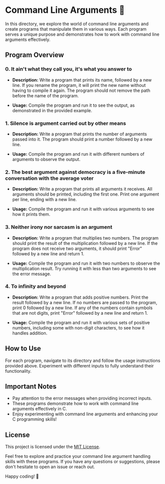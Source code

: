 # Command Line Arguments 🚀

In this directory, we explore the world of command line arguments and create programs that manipulate them in various ways. Each program serves a unique purpose and demonstrates how to work with command line arguments effectively.

## Program Overview

### 0. It ain't what they call you, it's what you answer to

- **Description:** Write a program that prints its name, followed by a new line. If you rename the program, it will print the new name without having to compile it again. The program should not remove the path before the name of the program.

- **Usage:** Compile the program and run it to see the output, as demonstrated in the provided example.

### 1. Silence is argument carried out by other means

- **Description:** Write a program that prints the number of arguments passed into it. The program should print a number followed by a new line.

- **Usage:** Compile the program and run it with different numbers of arguments to observe the output.

### 2. The best argument against democracy is a five-minute conversation with the average voter

- **Description:** Write a program that prints all arguments it receives. All arguments should be printed, including the first one. Print one argument per line, ending with a new line.

- **Usage:** Compile the program and run it with various arguments to see how it prints them.

### 3. Neither irony nor sarcasm is an argument

- **Description:** Write a program that multiplies two numbers. The program should print the result of the multiplication followed by a new line. If the program does not receive two arguments, it should print "Error" followed by a new line and return 1.

- **Usage:** Compile the program and run it with two numbers to observe the multiplication result. Try running it with less than two arguments to see the error message.

### 4. To infinity and beyond

- **Description:** Write a program that adds positive numbers. Print the result followed by a new line. If no numbers are passed to the program, print 0 followed by a new line. If any of the numbers contain symbols that are not digits, print "Error" followed by a new line and return 1.

- **Usage:** Compile the program and run it with various sets of positive numbers, including some with non-digit characters, to see how it handles addition.

## How to Use

For each program, navigate to its directory and follow the usage instructions provided above. Experiment with different inputs to fully understand their functionality.

## Important Notes

- Pay attention to the error messages when providing incorrect inputs.
- These programs demonstrate how to work with command line arguments effectively in C.
- Enjoy experimenting with command line arguments and enhancing your C programming skills!

## License

This project is licensed under the [MIT License](LICENSE).

Feel free to explore and practice your command line argument handling skills with these programs. If you have any questions or suggestions, please don't hesitate to open an issue or reach out.

Happy coding! 🚀
